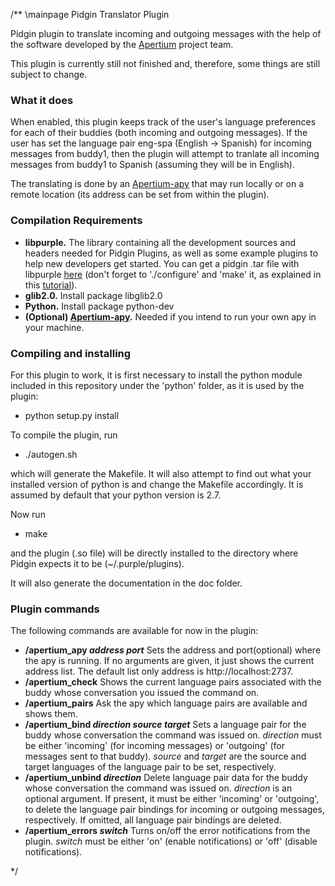 /**
\mainpage Pidgin Translator Plugin

Pidgin plugin to translate incoming and outgoing messages with the help of the software developed by the <a href="http://www.apertium.org/">Apertium</a> project team.

This plugin is currently still not finished and, therefore, some things are still subject to change.

<h3><b>What it does</b></h3>

When enabled, this plugin keeps track of the user's language preferences for each of their buddies (both incoming and outgoing messages). If the user has set the language pair eng-spa (English -> Spanish) for incoming messages from buddy1, then the plugin will attempt to tranlate all incoming messages from buddy1 to Spanish (assuming they will be in English).

The translating is done by an <a href="http://wiki.apertium.org/wiki/Apy">Apertium-apy</a> that may run locally or on a remote location (its address can be set from within the plugin).

<h3><b>Compilation Requirements</b></h3>

<ul>
<li><b>libpurple.</b> The library containing all the development sources and headers needed for Pidgin Plugins, as well as some example plugins to help new developers get started. You can get a pidgin .tar file with libpurple <a href="http://sourceforge.net/projects/pidgin/">here</a> (don't forget to './configure' and 'make' it, as explained in this <a href="https://developer.pidgin.im/wiki/CHowTo/BasicPluginHowto">tutorial</a>).</li>

<li><b>glib2.0.</b> Install package libglib2.0</li>

<li><b>Python.</b> Install package python-dev</li>

<li><b>(Optional) <a href="http://wiki.apertium.org/wiki/Apy">Apertium-apy</a>.</b> Needed if you intend to run your own apy in your machine.</li>
</ul>

<h3><b>Compiling and installing</b></h3>

For this plugin to work, it is first necessary to install the python module included in this repository under the 'python' folder, as it is used by the plugin:

<ul>
<li>python setup.py install</li>
</ul>

To compile the plugin, run

<ul>
<li>./autogen.sh</li>
</ul>

which will generate the Makefile. It will also attempt to find out what your installed version of python is and change the Makefile accordingly. It is assumed by default that your python version is 2.7.

Now run

<ul>
<li>make</li>
</ul>

and the plugin (.so file) will be directly installed to the directory where Pidgin expects it to be (~/.purple/plugins).

It will also generate the documentation in the doc folder.

<h3><b>Plugin commands</b></h3>

The following commands are available for now in the plugin:

<ul>
<li><b>/apertium_apy <em>address</em> <em>port</em></b> Sets the address and port(optional) where the apy is running. If no arguments are given, it just shows the current address list. The default list only address is http://localhost:2737.</li>

<li><b>/apertium_check</b> Shows the current language pairs associated with the buddy whose conversation you issued the command on.</li>

<li><b>/apertium_pairs</b> Ask the apy which language pairs are available and shows them.</li>

<li><b>/apertium_bind <em>direction</em> <em>source</em> <em>target</em></b> Sets a language pair for the buddy whose conversation the command was issued on. <em>direction</em> must be either 'incoming' (for incoming messages) or 'outgoing' (for messages sent to that buddy). <em>source</em> and <em>target</em> are the source and target languages of the language pair to be set, respectively.</li>

<li><b>/apertium_unbind <em>direction</em></b> Delete language pair data for the buddy whose conversation the command was issued on. <em>direction</em> is an optional argument. If present, it must be either 'incoming' or 'outgoing', to delete the language pair bindings for incoming or outgoing messages, respectively. If omitted, all language pair bindings are deleted.</li>

<li><b>/apertium_errors <em>switch</em></b> Turns on/off the error notifications from the plugin. <em>switch</em> must be either 'on' (enable notifications) or 'off' (disable notifications).</li>
</ul>

*/
